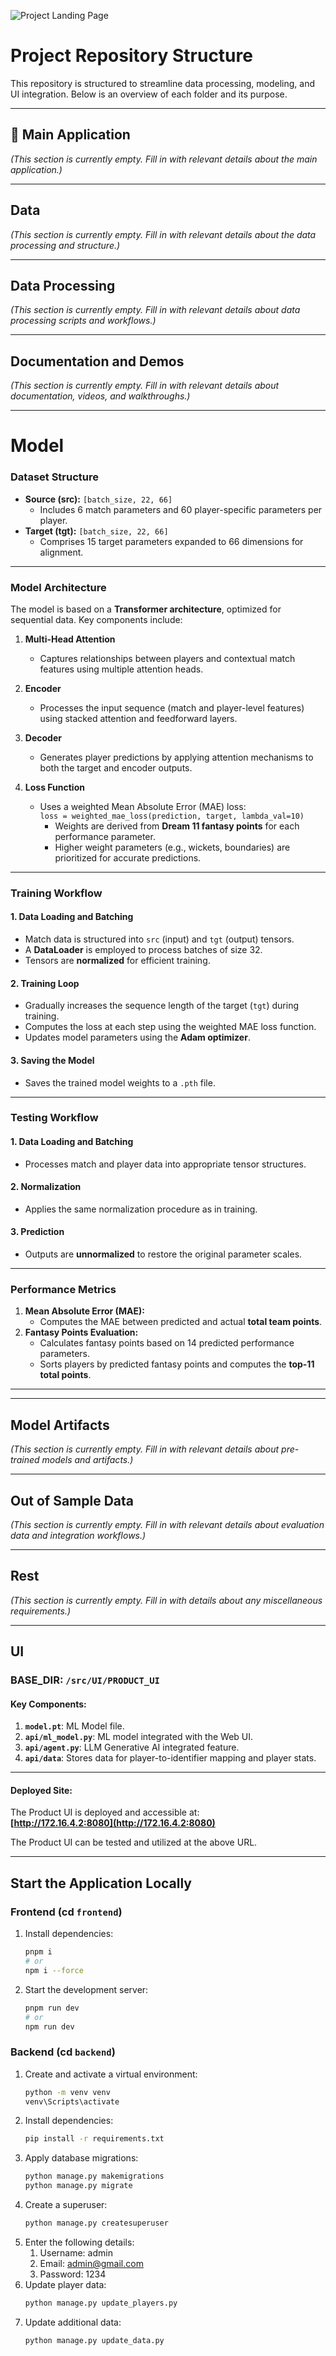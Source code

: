 ![Project Landing Page](https://res.cloudinary.com/dqo9rn5lp/image/upload/v1733159971/landing_page_ho80ra.png)

# Project Repository Structure

This repository is structured to streamline data processing, modeling, and UI integration. Below is an overview of each folder and its purpose.

---

## 🚀 Main Application

*(This section is currently empty. Fill in with relevant details about the main application.)*

---

## Data

*(This section is currently empty. Fill in with relevant details about the data processing and structure.)*

---

## Data Processing

*(This section is currently empty. Fill in with relevant details about data processing scripts and workflows.)*

---

## Documentation and Demos

*(This section is currently empty. Fill in with relevant details about documentation, videos, and walkthroughs.)*

---

# Model

### Dataset Structure
- **Source (src):** `[batch_size, 22, 66]`  
  - Includes 6 match parameters and 60 player-specific parameters per player.
- **Target (tgt):** `[batch_size, 22, 66]`  
  - Comprises 15 target parameters expanded to 66 dimensions for alignment.

---

### Model Architecture
The model is based on a **Transformer architecture**, optimized for sequential data. Key components include:

1. **Multi-Head Attention**  
   - Captures relationships between players and contextual match features using multiple attention heads.

2. **Encoder**  
   - Processes the input sequence (match and player-level features) using stacked attention and feedforward layers.

3. **Decoder**  
   - Generates player predictions by applying attention mechanisms to both the target and encoder outputs.

4. **Loss Function**  
   - Uses a weighted Mean Absolute Error (MAE) loss:  
     `loss = weighted_mae_loss(prediction, target, lambda_val=10)`  
     - Weights are derived from **Dream 11 fantasy points** for each performance parameter.  
     - Higher weight parameters (e.g., wickets, boundaries) are prioritized for accurate predictions.

---

### Training Workflow
#### 1. Data Loading and Batching
- Match data is structured into `src` (input) and `tgt` (output) tensors.
- A **DataLoader** is employed to process batches of size 32.
- Tensors are **normalized** for efficient training.

#### 2. Training Loop
- Gradually increases the sequence length of the target (`tgt`) during training.
- Computes the loss at each step using the weighted MAE loss function.
- Updates model parameters using the **Adam optimizer**.

#### 3. Saving the Model
- Saves the trained model weights to a `.pth` file.

---

### Testing Workflow
#### 1. Data Loading and Batching
- Processes match and player data into appropriate tensor structures.

#### 2. Normalization
- Applies the same normalization procedure as in training.

#### 3. Prediction
- Outputs are **unnormalized** to restore the original parameter scales.

---

### Performance Metrics
1. **Mean Absolute Error (MAE):**  
   - Computes the MAE between predicted and actual **total team points**.
2. **Fantasy Points Evaluation:**  
   - Calculates fantasy points based on 14 predicted performance parameters.
   - Sorts players by predicted fantasy points and computes the **top-11 total points**.

--- 

---

## Model Artifacts

*(This section is currently empty. Fill in with relevant details about pre-trained models and artifacts.)*

---

## Out of Sample Data

*(This section is currently empty. Fill in with relevant details about evaluation data and integration workflows.)*

---

## Rest

*(This section is currently empty. Fill in with details about any miscellaneous requirements.)*

---

## UI

### BASE_DIR: `/src/UI/PRODUCT_UI`

#### Key Components:
1. **`model.pt`**: ML Model file.  
2. **`api/ml_model.py`**: ML model integrated with the Web UI.  
3. **`api/agent.py`**: LLM Generative AI integrated feature.  
4. **`api/data`**: Stores data for player-to-identifier mapping and player stats.

---

#### Deployed Site:
The Product UI is deployed and accessible at:  
**[http://172.16.4.2:8080](http://172.16.4.2:8080)**  

The Product UI can be tested and utilized at the above URL.

---

## Start the Application Locally

### Frontend (cd `frontend`)
1. Install dependencies:  
   ```bash
   pnpm i
   # or
   npm i --force
2. Start the development server:
   ``` bash
   pnpm run dev
   # or
   npm run dev

### Backend (cd `backend`)
1. Create and activate a virtual environment:
   ```bash
   python -m venv venv
   venv\Scripts\activate
2. Install dependencies:
   ```bash
   pip install -r requirements.txt
3. Apply database migrations:
   ```bash
   python manage.py makemigrations
   python manage.py migrate
4. Create a superuser:
   ```bash
   python manage.py createsuperuser
5. Enter the following details:
   1) Username: admin
   2) Email: admin@gmail.com
   3) Password: 1234
6. Update player data:
   ```bash
   python manage.py update_players.py
7. Update additional data:
   ```bash
   python manage.py update_data.py
